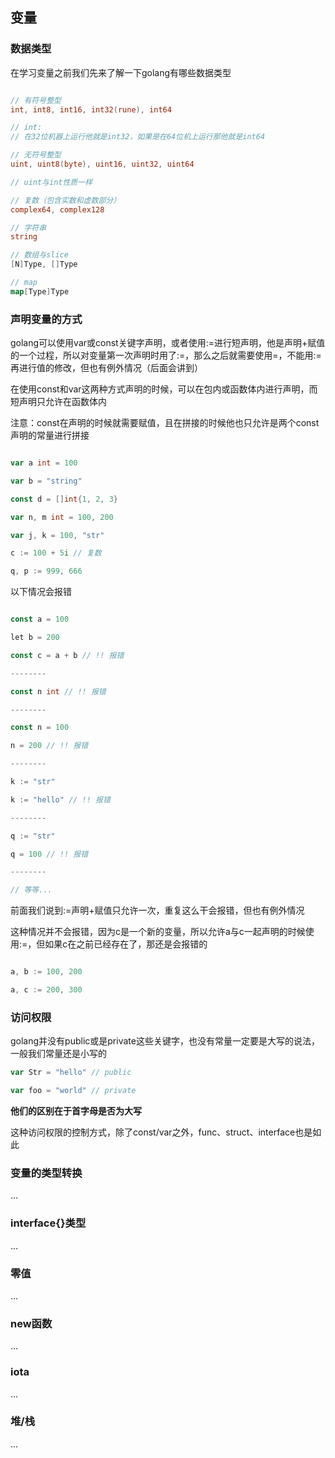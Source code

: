 
## 变量

### 数据类型

在学习变量之前我们先来了解一下golang有哪些数据类型

```go

// 有符号整型
int, int8, int16, int32(rune), int64

// int:
// 在32位机器上运行他就是int32，如果是在64位机上运行那他就是int64

// 无符号整型
uint, uint8(byte), uint16, uint32, uint64

// uint与int性质一样

// 复数（包含实数和虚数部分）
complex64, complex128

// 字符串
string

// 数组与slice
[N]Type, []Type

// map
map[Type]Type

```

### 声明变量的方式

golang可以使用var或const关键字声明，或者使用:=进行短声明，他是声明+赋值的一个过程，所以对变量第一次声明时用了:=，那么之后就需要使用=，不能用:=再进行值的修改，但也有例外情况（后面会讲到）

在使用const和var这两种方式声明的时候，可以在包内或函数体内进行声明，而短声明只允许在函数体内

注意：const在声明的时候就需要赋值，且在拼接的时候他也只允许是两个const声明的常量进行拼接

```go

var a int = 100

var b = "string"

const d = []int{1, 2, 3}

var n, m int = 100, 200

var j, k = 100, "str"

c := 100 + 5i // 复数

q, p := 999, 666
```

以下情况会报错

```go

const a = 100

let b = 200

const c = a + b // !! 报错

--------

const n int // !! 报错

--------

const n = 100

n = 200 // !! 报错

--------

k := "str"

k := "hello" // !! 报错

--------

q := "str"

q = 100 // !! 报错

--------

// 等等...
```

前面我们说到:=声明+赋值只允许一次，重复这么干会报错，但也有例外情况

这种情况并不会报错，因为c是一个新的变量，所以允许a与c一起声明的时候使用:=，但如果c在之前已经存在了，那还是会报错的

```go

a, b := 100, 200

a, c := 200, 300

```

### 访问权限

golang并没有public或是private这些关键字，也没有常量一定要是大写的说法，一般我们常量还是小写的

```go
var Str = "hello" // public

var foo = "world" // private
```

**他们的区别在于首字母是否为大写**

这种访问权限的控制方式，除了const/var之外，func、struct、interface也是如此

### 变量的类型转换

...

### interface{}类型

...

### 零值

...

### new函数

...

### iota

...

### 堆/栈

...
